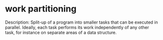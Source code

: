 # work partitioning

Description: Split-up of a program into smaller tasks that can be executed in parallel. Ideally, each task performs its work independently of any other task, for instance on separate areas of a data structure.